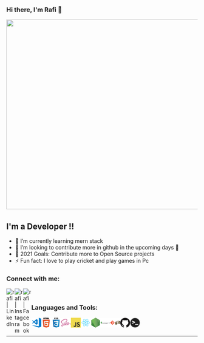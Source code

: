 ### Hi there, I'm Rafi 👋
<img src="https://st4.depositphotos.com/9427320/21224/v/1600/depositphotos_212246148-stock-illustration-web-development-banner.jpg" width="750rem" height="500rem"/>

## I'm a Developer !!

- 🌱 I’m currently learning mern stack
- 👯 I’m looking to contribute more in github in the upcoming days 🤣
- 🥅 2021 Goals: Contribute more to Open Source projects
- ⚡ Fun fact: I love to play cricket and play games in Pc

### Connect with me:

[<img align="left" alt="rafi | LinkedIn" width="22px" src="https://cdn.jsdelivr.net/npm/simple-icons@v3/icons/linkedin.svg" />][linkedin]
[<img align="left" alt="rafi | Instagram" width="22px" src="https://cdn.jsdelivr.net/npm/simple-icons@v3/icons/instagram.svg" />][instagram]
[<img align="left" alt="rafi | Facebook" width="22px" src="https://cdn.jsdelivr.net/npm/simple-icons@v3/icons/facebook.svg" />][facebook]

<br />

### Languages and Tools:

<img align="left" alt="Visual Studio Code" width="26px" src="https://raw.githubusercontent.com/github/explore/80688e429a7d4ef2fca1e82350fe8e3517d3494d/topics/visual-studio-code/visual-studio-code.png" />
<img align="left" alt="HTML5" width="26px" src="https://raw.githubusercontent.com/github/explore/80688e429a7d4ef2fca1e82350fe8e3517d3494d/topics/html/html.png" />
<img align="left" alt="CSS3" width="26px" src="https://raw.githubusercontent.com/github/explore/80688e429a7d4ef2fca1e82350fe8e3517d3494d/topics/css/css.png" />
<img align="left" alt="Sass" width="26px" src="https://raw.githubusercontent.com/github/explore/80688e429a7d4ef2fca1e82350fe8e3517d3494d/topics/sass/sass.png" />
<img align="left" alt="JavaScript" width="26px" src="https://raw.githubusercontent.com/github/explore/80688e429a7d4ef2fca1e82350fe8e3517d3494d/topics/javascript/javascript.png" />
<img align="left" alt="React" width="26px" src="https://raw.githubusercontent.com/github/explore/80688e429a7d4ef2fca1e82350fe8e3517d3494d/topics/react/react.png" />
<img align="left" alt="Node.js" width="26px" src="https://raw.githubusercontent.com/github/explore/80688e429a7d4ef2fca1e82350fe8e3517d3494d/topics/nodejs/nodejs.png" />
<img align="left" alt="MongoDB" width="26px" src="https://raw.githubusercontent.com/github/explore/80688e429a7d4ef2fca1e82350fe8e3517d3494d/topics/mongodb/mongodb.png" />
<img align="left" alt="Git" width="26px" src="https://raw.githubusercontent.com/github/explore/80688e429a7d4ef2fca1e82350fe8e3517d3494d/topics/git/git.png" />
<img align="left" alt="GitHub" width="26px" src="https://raw.githubusercontent.com/github/explore/78df643247d429f6cc873026c0622819ad797942/topics/github/github.png" />
<img align="left" alt="Terminal" width="26px" src="https://raw.githubusercontent.com/github/explore/80688e429a7d4ef2fca1e82350fe8e3517d3494d/topics/terminal/terminal.png" />

<br />
<br />

---

[instagram]: https://www.instagram.com/zamanrafiirfan
[linkedin]: https://www.linkedin.com/in/rafi-irfan-zaman-4a4aa7213
[facebook]: https://www.facebook.com/people/Rafi-Irfan-Zaman/100004736232163

